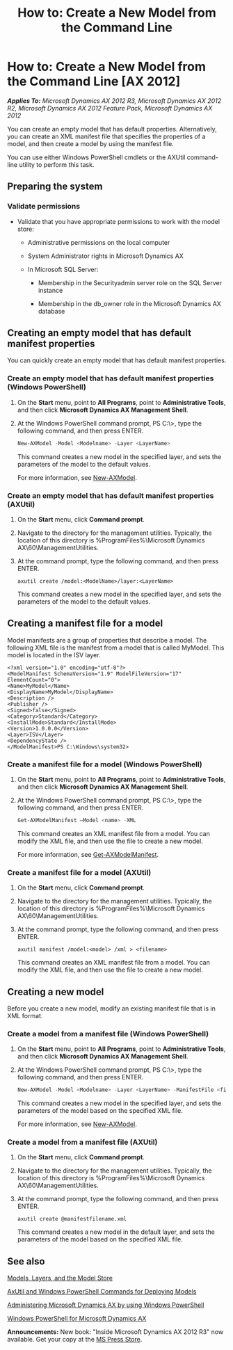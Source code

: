 ﻿---
title: 'How to: Create a New Model from the Command Line'
TOCTitle: 'How to: Create a New Model from the Command Line'
ms:assetid: e077bf7e-8895-4bdf-a1bc-72bf37971956
ms:mtpsurl: https://msdn.microsoft.com/en-us/library/Hh433541(v=AX.60)
ms:contentKeyID: 36941334
ms.date: 05/18/2015
mtps_version: v=AX.60
dev_langs:
- powershell
---

# How to: Create a New Model from the Command Line [AX 2012]


_**Applies To:** Microsoft Dynamics AX 2012 R3, Microsoft Dynamics AX 2012 R2, Microsoft Dynamics AX 2012 Feature Pack, Microsoft Dynamics AX 2012_

You can create an empty model that has default properties. Alternatively, you can create an XML manifest file that specifies the properties of a model, and then create a model by using the manifest file.

You can use either Windows PowerShell cmdlets or the AXUtil command-line utility to perform this task.

## Preparing the system

### Validate permissions

  - Validate that you have appropriate permissions to work with the model store:
    
      - Administrative permissions on the local computer
    
      - System Administrator rights in Microsoft Dynamics AX
    
      - In Microsoft SQL Server:
        
          - Membership in the Securityadmin server role on the SQL Server instance
        
          - Membership in the db\_owner role in the Microsoft Dynamics AX database

## Creating an empty model that has default manifest properties

You can quickly create an empty model that has default manifest properties.

### Create an empty model that has default manifest properties (Windows PowerShell)

1.  On the **Start** menu, point to **All Programs**, point to **Administrative Tools**, and then click **Microsoft Dynamics AX Management Shell**.

2.  At the Windows PowerShell command prompt, PS C:\\\>, type the following command, and then press ENTER.
    
    ``` powershell
    New-AXModel -Model <Modelname> -Layer <LayerName>
    ```
    
    This command creates a new model in the specified layer, and sets the parameters of the model to the default values.
    
    For more information, see [New-AXModel](https://msdn.microsoft.com/en-us/library/jj720245\(v=ax.60\)).

### Create an empty model that has default manifest properties (AXUtil)

1.  On the **Start** menu, click **Command prompt**.

2.  Navigate to the directory for the management utilities. Typically, the location of this directory is %ProgramFiles%\\Microsoft Dynamics AX\\60\\ManagementUtilities.

3.  At the command prompt, type the following command, and then press ENTER.
    
        axutil create /model:<ModelName>/layer:<LayerName>
    
    This command creates a new model in the specified layer, and sets the parameters of the model to the default values.

## Creating a manifest file for a model

Model manifests are a group of properties that describe a model. The following XML file is the manifest from a model that is called MyModel. This model is located in the ISV layer.

    <?xml version="1.0" encoding="utf-8"?> 
    <ModelManifest SchemaVersion="1.9" ModelFileVersion="17" ElementCount="0"> 
    <Name>MyModel</Name>
    <DisplayName>MyModel</DisplayName> 
    <Description /> 
    <Publisher />
    <Signed>false</Signed> 
    <Category>Standard</Category> 
    <InstallMode>Standard</InstallMode> 
    <Version>1.0.0.0</Version> 
    <Layer>ISV</Layer> 
    <DependencyState /> 
    </ModelManifest>PS C:\Windows\system32>

### Create a manifest file for a model (Windows PowerShell)

1.  On the **Start** menu, point to **All Programs**, point to **Administrative Tools**, and then click **Microsoft Dynamics AX Management Shell**.

2.  At the Windows PowerShell command prompt, PS C:\\\>, type the following command, and then press ENTER.
    
    ``` powershell
    Get-AXModelManifest –Model <name> -XML
    ```
    
    This command creates an XML manifest file from a model. You can modify the XML file, and then use the file to create a new model.
    
    For more information, see [Get-AXModelManifest](https://msdn.microsoft.com/en-us/library/jj720291\(v=ax.60\)).

### Create a manifest file for a model (AXUtil)

1.  On the **Start** menu, click **Command prompt**.

2.  Navigate to the directory for the management utilities. Typically, the location of this directory is %ProgramFiles%\\Microsoft Dynamics AX\\60\\ManagementUtilities.

3.  At the command prompt, type the following command, and then press ENTER.
    
        axutil manifest /model:<model> /xml > <filename>
    
    This command creates an XML manifest file from a model. You can modify the XML file, and then use the file to create a new model.

## Creating a new model

Before you create a new model, modify an existing manifest file that is in XML format.

### Create a model from a manifest file (Windows PowerShell)

1.  On the **Start** menu, point to **All Programs**, point to **Administrative Tools**, and then click **Microsoft Dynamics AX Management Shell**.

2.  At the Windows PowerShell command prompt, PS C:\\\>, type the following command, and then press ENTER.
    
    ``` powershell
    New-AXModel -Model <Modelname> -Layer <LayerName> -ManifestFile <filename.xml>
    ```
    
    This command creates a new model in the specified layer, and sets the parameters of the model based on the specified XML file.
    
    For more information, see [New-AXModel](https://msdn.microsoft.com/en-us/library/jj720245\(v=ax.60\)).

### Create a model from a manifest file (AXUtil)

1.  On the **Start** menu, click **Command prompt**.

2.  Navigate to the directory for the management utilities. Typically, the location of this directory is %ProgramFiles%\\Microsoft Dynamics AX\\60\\ManagementUtilities.

3.  At the command prompt, type the following command, and then press ENTER.
    
        axutil create @manifestfilename.xml
    
    This command creates a new model in the default layer, and sets the parameters of the model based on the specified XML file.

## See also

[Models, Layers, and the Model Store](models-layers-and-the-model-store.md)

[AxUtil and Windows PowerShell Commands for Deploying Models](https://msdn.microsoft.com/en-us/library/hh456294\(v=ax.60\))

[Administering Microsoft Dynamics AX by using Windows PowerShell](https://msdn.microsoft.com/en-us/library/hh272856\(v=ax.60\))

[Windows PowerShell for Microsoft Dynamics AX](https://msdn.microsoft.com/en-us/library/hh556863\(v=ax.60\))

  
**Announcements:** New book: "Inside Microsoft Dynamics AX 2012 R3" now available. Get your copy at the [MS Press Store](https://www.microsoftpressstore.com/store/inside-microsoft-dynamics-ax-2012-r3-9780735685109).

